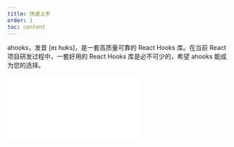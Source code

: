 ```yaml
---
title: 快速上手
order: 1
toc: content
---
```


ahooks，发音 [eɪ hʊks]，是一套高质量可靠的 React Hooks 库。在当前 React 项目研发过程中，一套好用的 React Hooks 库是必不可少的，希望 ahooks 能成为您的选择。

<embed src="../../README.zh-CN.md#L22-L43"></embed>
